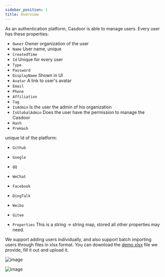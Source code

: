 ```yaml
---
sidebar_position: 1
title: Overview
---
```


As an authentication platform, Casdoor is able to manage users. Every user has these properties:

- `Owner` Owner organization of the user
- `Name` User name, unique
- `CreatedTime`
- `Id` Unique for every user
- `Type`
- `Password`
- `DisplayName` Shown in UI
- `Avatar` A link to user's avatar
- `Email`
- `Phone`
- `Affiliation`
- `Tag`
- `IsAdmin` Is the user the admin of his organization
- `IsGlobalAdmin` Does the user have the permission to manage the Casdoor
- `Hash`
- `PreHash`

unique Id of the platform:
- `Github`
- `Google`   
- `QQ`       
- `WeChat`   
- `Facebook` 
- `DingTalk` 
- `Weibo`    
- `Gitee`

- `Properties` This is a string -> string map, stored all other properties may need.

We support adding users individually, and also support batch importing users through files in xlsx format. You can download the [demo xlsx](https://github.com/casdoor/casdoor/blob/master/xlsx/user_test.xlsx) file we provide, fill it out and upload it.

![image](https://user-images.githubusercontent.com/51309938/159216761-64c8e9ad-f8e7-494a-b72d-3e7e42bf5cc3.png)

![image](https://user-images.githubusercontent.com/51309938/159217004-d0d4ae76-00ec-4b45-9cd9-df5fcb071934.png)
